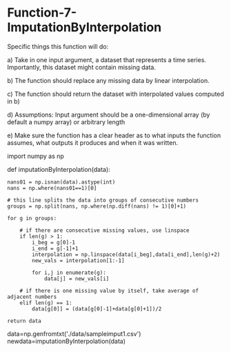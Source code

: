 # Function-7-ImputationByInterpolation

Specific things this function will do:


a) Take in one input argument, a dataset that represents a time series. Importantly, this dataset might contain missing data.


b) The function should replace any missing data by linear interpolation.


c) The function should return the dataset with interpolated values computed in b)


d) Assumptions: Input argument should be a one-dimensional array (by default a numpy array) or arbitrary length


e) Make sure the function has a clear header as to what inputs the function assumes, what outputs it produces and when it
was written.


import numpy as np

def imputationByInterpolation(data):
    
    nans01 = np.isnan(data).astype(int)
    nans = np.where(nans01==1)[0]
    
    # this line splits the data into groups of consecutive numbers
    groups = np.split(nans, np.where(np.diff(nans) != 1)[0]+1)

    for g in groups:

        # if there are consecutive missing values, use linspace
        if len(g) > 1:
            i_beg = g[0]-1
            i_end = g[-1]+1
            interpolation = np.linspace(data[i_beg],data[i_end],len(g)+2)
            new_vals = interpolation[1:-1]

            for i,j in enumerate(g):
                data[j] = new_vals[i]

        # if there is one missing value by itself, take average of adjacent numbers
        elif len(g) == 1:
            data[g[0]] = (data[g[0]-1]+data[g[0]+1])/2
        
    return data
data=np.genfromtxt('./data/sampleimput1.csv')
newdata=imputationByInterpolation(data)
